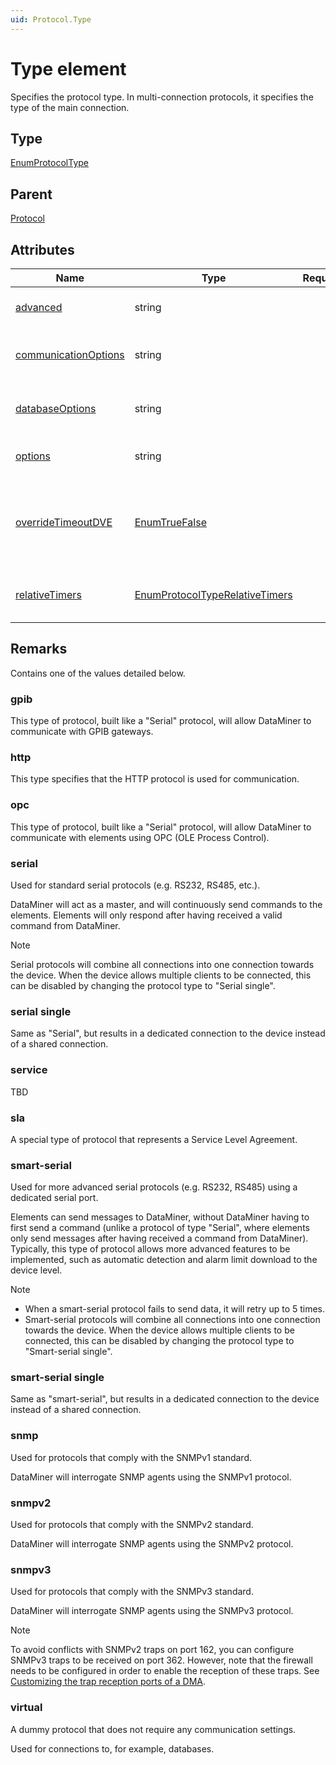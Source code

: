 ```yaml
---
uid: Protocol.Type
---
```


# Type element

Specifies the protocol type. In multi-connection protocols, it specifies the type of the main connection.

## Type

[EnumProtocolType](xref:Protocol-EnumProtocolType)

## Parent

[Protocol](xref:Protocol)

## Attributes

|Name|Type|Required|Description|
|--- |--- |--- |--- |
|[advanced](xref:Protocol.Type-advanced)|string||Specifies additional connections.|
|[communicationOptions](xref:Protocol.Type-communicationOptions)|string||Specifies a number of communication options.|
|[databaseOptions](xref:Protocol.Type-databaseOptions)|string||Specifies a number of database options.|
|[options](xref:Protocol.Type-options)|string||Specifies a number of options.|
|[overrideTimeoutDVE](xref:Protocol.Type-overrideTimeoutDVE)|[EnumTrueFalse](xref:Protocol-EnumTrueFalse)||Specifies whether the DVE will go into timeout when the main element is in timeout.|
|[relativeTimers](xref:Protocol.Type-relativeTimers)|[EnumProtocolTypeRelativeTimers](xref:Protocol-EnumProtocolTypeRelativeTimers)||*** No documentation available yet. ***|

## Remarks

Contains one of the values detailed below.

### gpib

This type of protocol, built like a "Serial" protocol, will allow DataMiner to communicate with GPIB gateways.

### http

This type specifies that the HTTP protocol is used for communication.

### opc

This type of protocol, built like a "Serial" protocol, will allow DataMiner to communicate with elements using OPC (OLE Process Control).

### serial

Used for standard serial protocols (e.g. RS232, RS485, etc.).

DataMiner will act as a master, and will continuously send commands to the elements. Elements will only respond after having received a valid command from DataMiner.

> [!NOTE]
> Serial protocols will combine all connections into one connection towards the device. When the device allows multiple clients to be connected, this can be disabled by changing the protocol type to "Serial single".

### serial single

Same as "Serial", but results in a dedicated connection to the device instead of a shared connection.<!-- RN 5353 -->

### service

TBD

### sla

A special type of protocol that represents a Service Level Agreement.

### smart-serial

Used for more advanced serial protocols (e.g. RS232, RS485) using a dedicated serial port.

Elements can send messages to DataMiner, without DataMiner having to first send a command (unlike a protocol of type "Serial", where elements only send messages after having received a command from DataMiner). Typically, this type of protocol allows more advanced features to be implemented, such as automatic detection and alarm limit download to the device level.

> [!NOTE]
>
> - When a smart-serial protocol fails to send data, it will retry up to 5 times.
> - Smart-serial protocols will combine all connections into one connection towards the device. When the device allows multiple clients to be connected, this can be disabled by changing the protocol type to "Smart-serial single".

### smart-serial single

Same as "smart-serial", but results in a dedicated connection to the device instead of a shared connection.<!-- RN 5353 -->

### snmp

Used for protocols that comply with the SNMPv1 standard.

DataMiner will interrogate SNMP agents using the SNMPv1 protocol.

### snmpv2

Used for protocols that comply with the SNMPv2 standard.

DataMiner will interrogate SNMP agents using the SNMPv2 protocol.

### snmpv3

Used for protocols that comply with the SNMPv3 standard.

DataMiner will interrogate SNMP agents using the SNMPv3 protocol.

> [!NOTE]
> To avoid conflicts with SNMPv2 traps on port 162, you can configure SNMPv3 traps to be received on port 362. However, note that the firewall needs to be configured in order to enable the reception of these traps.<!-- RN 9964 --> See [Customizing the trap reception ports of a DMA](xref:Changing_SNMP_agent_ports#customizing-the-trap-reception-ports-of-a-dma).

### virtual

A dummy protocol that does not require any communication settings.

Used for connections to, for example, databases.
